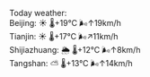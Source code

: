 Today weather:  
Beijing: ☀️   🌡️+19°C 🌬️↑19km/h  
Tianjin: ☀️   🌡️+17°C 🌬️↗11km/h  
Shijiazhuang: 🌦   🌡️+12°C 🌬️↑8km/h  
Tangshan: ⛅️  🌡️+13°C 🌬️↑14km/h  
